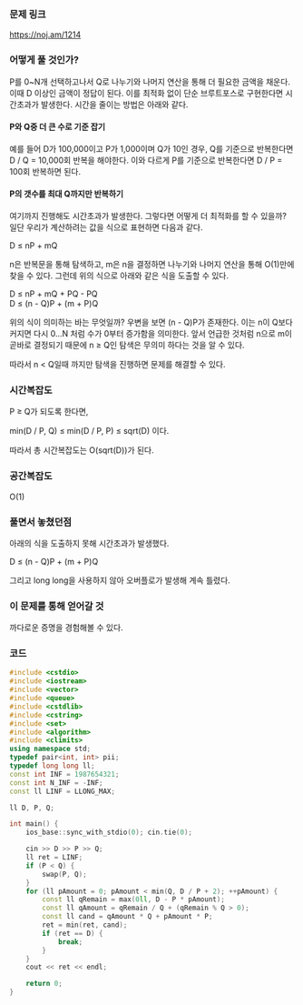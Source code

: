 ### 문제 링크

https://noj.am/1214

### 어떻게 풀 것인가?

P를 0~N개 선택하고나서 Q로 나누기와 나머지 연산을 통해 더 필요한 금액을 채운다. 이때 D 이상인 금액이 정답이 된다.
이를 최적화 없이 단순 브루트포스로 구현한다면 시간초과가 발생한다. 시간을 줄이는 방법은 아래와 같다.

#### P와 Q중 더 큰 수로 기준 잡기

예를 들어 D가 100,000이고 P가 1,000이며 Q가 10인 경우, Q를 기준으로 반복한다면 D / Q = 10,000회 반복을 해야한다.
이와 다르게 P를 기준으로 반복한다면 D / P = 100회 반복하면 된다.

#### P의 갯수를 최대 Q까지만 반복하기

여기까지 진행해도 시간초과가 발생한다. 그렇다면 어떻게 더 최적화를 할 수 있을까? 일단 우리가 계산하려는 값을 식으로 표현하면 다음과 같다.

D ≤ nP + mQ

n은 반복문을 통해 탐색하고, m은 n을 결정하면 나누기와 나머지 연산을 통해 O(1)만에 찾을 수 있다.
그런데 위의 식으로 아래와 같은 식을 도출할 수 있다.

D ≤ nP + mQ + PQ - PQ  
D ≤ (n - Q)P + (m + P)Q

위의 식이 의미하는 바는 무엇일까? 우변을 보면 (n - Q)P가 존재한다. 이는 n이 Q보다 커지면 다시 0...N 처럼 수가 0부터 증가함을 의미한다.
앞서 언급한 것처럼 n으로 m이 곧바로 결정되기 때문에 n ≥ Q인 탐색은 무의미 하다는 것을 알 수 있다.

따라서 n < Q일때 까지만 탐색을 진행하면 문제를 해결할 수 있다.

### 시간복잡도

P ≥ Q가 되도록 한다면,

min(D / P, Q) ≤ min(D / P, P) ≤ sqrt(D) 이다.

따라서 총 시간복잡도는 O(sqrt(D))가 된다.

### 공간복잡도

O(1)

### 풀면서 놓쳤던점

아래의 식을 도출하지 못해 시간초과가 발생했다.

D ≤ (n - Q)P + (m + P)Q

그리고 long long을 사용하지 않아 오버플로가 발생해 계속 틀렸다.

### 이 문제를 통해 얻어갈 것

까다로운 증명을 경험해볼 수 있다.

### 코드

```c++
#include <cstdio>
#include <iostream>
#include <vector>
#include <queue>
#include <cstdlib>
#include <cstring>
#include <set>
#include <algorithm>
#include <climits>
using namespace std;
typedef pair<int, int> pii;
typedef long long ll;
const int INF = 1987654321;
const int N_INF = -INF;
const ll LINF = LLONG_MAX;

ll D, P, Q;

int main() {
    ios_base::sync_with_stdio(0); cin.tie(0);

    cin >> D >> P >> Q;
    ll ret = LINF;
    if (P < Q) {
        swap(P, Q);
    }
    for (ll pAmount = 0; pAmount < min(Q, D / P + 2); ++pAmount) {
        const ll qRemain = max(0ll, D - P * pAmount);
        const ll qAmount = qRemain / Q + (qRemain % Q > 0);
        const ll cand = qAmount * Q + pAmount * P;
        ret = min(ret, cand);
        if (ret == D) {
            break;
        }
    }
    cout << ret << endl;

    return 0;
}
```
